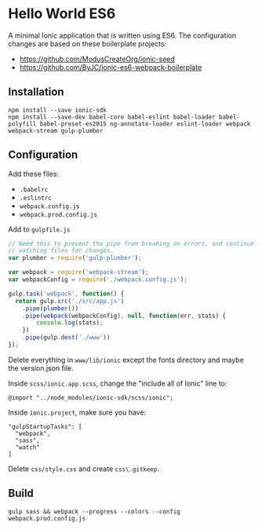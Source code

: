 # Hello World ES6

A minimal Ionic application that is written using ES6. The configuration changes are based on these boilerplate projects:

- https://github.com/ModusCreateOrg/ionic-seed
- https://github.com/ByJC/ionic-es6-webpack-boilerplate

## Installation

```
npm install --save ionic-sdk
npm install --save-dev babel-core babel-eslint babel-loader babel-polyfill babel-preset-es2015 ng-annotate-loader eslint-loader webpack webpack-stream gulp-plumber
```

## Configuration

Add these files:

- `.babelrc`
- `.eslintrc`
- `webpack.config.js`
- `webpack.prod.config.js`

Add to `gulpfile.js`

```javascript
// Need this to prevent the pipe from breaking on errors, and continue
// watching files for changes.
var plumber = require('gulp-plumber');

var webpack = require('webpack-stream');
var webpackConfig = require('./webpack.config.js');

gulp.task('webpack', function() {
  return gulp.src('./src/app.js')
    .pipe(plumber())
    .pipe(webpack(webpackConfig), null, function(err, stats) {
        console.log(stats);
    })
    .pipe(gulp.dest('./www'))
});
```

Delete everything in `www/lib/ionic` except the fonts directory and maybe the version.json file.

Inside `scss/ionic.app.scss`, change the "include all of Ionic" line to:

```
@import "../node_modules/ionic-sdk/scss/ionic";
```

Inside `ionic.project`, make sure you have:

```
"gulpStartupTasks": [
  "webpack",
  "sass",
  "watch"
]
```

Delete `css/style.css` and create `css\.gitkeep`.

## Build

```
gulp sass && webpack --progress --colors --config webpack.prod.config.js
```

